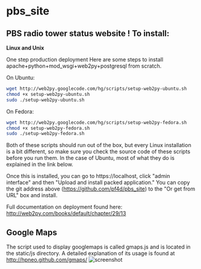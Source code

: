 pbs_site
========

PBS radio tower status website
!
To install:
-----------
**Linux and Unix**

One step production deployment
Here are some steps to install apache+python+mod_wsgi+web2py+postgresql from scratch.

On Ubuntu:
```bash
wget http://web2py.googlecode.com/hg/scripts/setup-web2py-ubuntu.sh 
chmod +x setup-web2py-ubuntu.sh
sudo ./setup-web2py-ubuntu.sh
```

On Fedora:
```bash
wget http://web2py.googlecode.com/hg/scripts/setup-web2py-fedora.sh
chmod +x setup-web2py-fedora.sh
sudo ./setup-web2py-fedora.sh
```

Both of these scripts should run out of the box, but every Linux installation is a bit different, so make sure you check the source code of these scripts before you run them. In the case of Ubuntu, most of what they do is explained in the link below.

Once this is installed, you can go to https://localhost, click "admin interface" and then "Upload and install packed application."  You can copy the git address above (https://github.com/pf4d/pbs_site) to the "Or get from URL" box and install.

Full documentation on deployment found here:
http://web2py.com/books/default/chapter/29/13

Google Maps
-----------

The script used to display googlemaps is called gmaps.js and is located in the static/js directory.  A detailed explanation of its usage is found at http://hpneo.github.com/gmaps/
![screenshot](https://raw.github.com/pf4d/pbs_site/master/doc/images/pbs_site.png)
